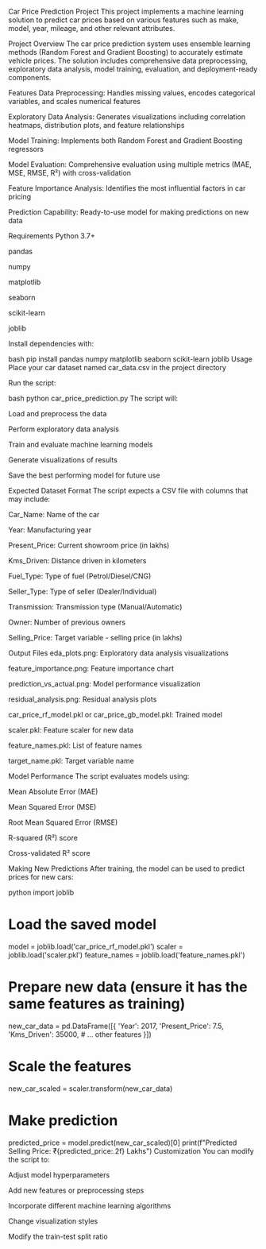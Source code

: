 Car Price Prediction Project
This project implements a machine learning solution to predict car prices based on various features such as make, model, year, mileage, and other relevant attributes.

Project Overview
The car price prediction system uses ensemble learning methods (Random Forest and Gradient Boosting) to accurately estimate vehicle prices. The solution includes comprehensive data preprocessing, exploratory data analysis, model training, evaluation, and deployment-ready components.

Features
Data Preprocessing: Handles missing values, encodes categorical variables, and scales numerical features

Exploratory Data Analysis: Generates visualizations including correlation heatmaps, distribution plots, and feature relationships

Model Training: Implements both Random Forest and Gradient Boosting regressors

Model Evaluation: Comprehensive evaluation using multiple metrics (MAE, MSE, RMSE, R²) with cross-validation

Feature Importance Analysis: Identifies the most influential factors in car pricing

Prediction Capability: Ready-to-use model for making predictions on new data

Requirements
Python 3.7+

pandas

numpy

matplotlib

seaborn

scikit-learn

joblib

Install dependencies with:

bash
pip install pandas numpy matplotlib seaborn scikit-learn joblib
Usage
Place your car dataset named car_data.csv in the project directory

Run the script:

bash
python car_price_prediction.py
The script will:

Load and preprocess the data

Perform exploratory data analysis

Train and evaluate machine learning models

Generate visualizations of results

Save the best performing model for future use

Expected Dataset Format
The script expects a CSV file with columns that may include:

Car_Name: Name of the car

Year: Manufacturing year

Present_Price: Current showroom price (in lakhs)

Kms_Driven: Distance driven in kilometers

Fuel_Type: Type of fuel (Petrol/Diesel/CNG)

Seller_Type: Type of seller (Dealer/Individual)

Transmission: Transmission type (Manual/Automatic)

Owner: Number of previous owners

Selling_Price: Target variable - selling price (in lakhs)

Output Files
eda_plots.png: Exploratory data analysis visualizations

feature_importance.png: Feature importance chart

prediction_vs_actual.png: Model performance visualization

residual_analysis.png: Residual analysis plots

car_price_rf_model.pkl or car_price_gb_model.pkl: Trained model

scaler.pkl: Feature scaler for new data

feature_names.pkl: List of feature names

target_name.pkl: Target variable name

Model Performance
The script evaluates models using:

Mean Absolute Error (MAE)

Mean Squared Error (MSE)

Root Mean Squared Error (RMSE)

R-squared (R²) score

Cross-validated R² score

Making New Predictions
After training, the model can be used to predict prices for new cars:

python
import joblib

# Load the saved model
model = joblib.load('car_price_rf_model.pkl')
scaler = joblib.load('scaler.pkl')
feature_names = joblib.load('feature_names.pkl')

# Prepare new data (ensure it has the same features as training)
new_car_data = pd.DataFrame([{
    'Year': 2017,
    'Present_Price': 7.5,
    'Kms_Driven': 35000,
    # ... other features
}])

# Scale the features
new_car_scaled = scaler.transform(new_car_data)

# Make prediction
predicted_price = model.predict(new_car_scaled)[0]
print(f"Predicted Selling Price: ₹{predicted_price:.2f} Lakhs")
Customization
You can modify the script to:

Adjust model hyperparameters

Add new features or preprocessing steps

Incorporate different machine learning algorithms

Change visualization styles

Modify the train-test split ratio
